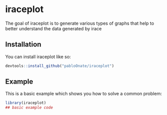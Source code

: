 
# iraceplot

<!-- badges: start -->
<!-- badges: end -->

The goal of iraceplot is to generate various types of graphs that help to
better understand the data generated by irace

## Installation

You can install iraceplot like so:

``` r
devtools::install_github("pabloOnate/iraceplot")
```

## Example

This is a basic example which shows you how to solve a common problem:

``` r
library(iraceplot)
## basic example code
```


